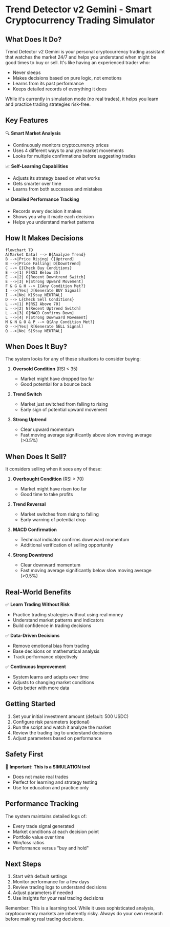 # Trend Detector v2 Gemini - Smart Cryptocurrency Trading Simulator

## What Does It Do?

Trend Detector v2 Gemini is your personal cryptocurrency trading assistant that watches the market 24/7 and helps you understand when might be good times to buy or sell. It's like having an experienced trader who:

- Never sleeps
- Makes decisions based on pure logic, not emotions
- Learns from its past performance
- Keeps detailed records of everything it does

While it's currently in simulation mode (no real trades), it helps you learn and practice trading strategies risk-free.

## Key Features

🔍 **Smart Market Analysis**
- Continuously monitors cryptocurrency prices
- Uses 4 different ways to analyze market movements
- Looks for multiple confirmations before suggesting trades

📈 **Self-Learning Capabilities**
- Adjusts its strategy based on what works
- Gets smarter over time
- Learns from both successes and mistakes

📊 **Detailed Performance Tracking**
- Records every decision it makes
- Shows you why it made each decision
- Helps you understand market patterns

## How It Makes Decisions

```mermaid
flowchart TD
A[Market Data] --> B{Analyze Trend}
B -->|Price Rising| C[Uptrend]
B -->|Price Falling| D[Downtrend]
C --> E{Check Buy Conditions}
E -->|1| F[RSI Below 35]
E -->|2| G[Recent Downtrend Switch]
E -->|3| H[Strong Upward Movement]
F & G & H --> I{Any Condition Met?}
I -->|Yes| J[Generate BUY Signal]
I -->|No| K[Stay NEUTRAL]
D --> L{Check Sell Conditions}
L -->|1| M[RSI Above 70]
L -->|2| N[Recent Uptrend Switch]
L -->|3| O[MACD Confirms Down]
L -->|4| P[Strong Downward Movement]
M & N & O & P --> Q{Any Condition Met?}
Q -->|Yes| R[Generate SELL Signal]
Q -->|No| S[Stay NEUTRAL]
```


## When Does It Buy?

The system looks for any of these situations to consider buying:

1. **Oversold Condition** (RSI < 35)
   - Market might have dropped too far
   - Good potential for a bounce back

2. **Trend Switch**
   - Market just switched from falling to rising
   - Early sign of potential upward movement

3. **Strong Uptrend**
   - Clear upward momentum
   - Fast moving average significantly above slow moving average (>0.5%)

## When Does It Sell?

It considers selling when it sees any of these:

1. **Overbought Condition** (RSI > 70)
   - Market might have risen too far
   - Good time to take profits

2. **Trend Reversal**
   - Market switches from rising to falling
   - Early warning of potential drop

3. **MACD Confirmation**
   - Technical indicator confirms downward momentum
   - Additional verification of selling opportunity

4. **Strong Downtrend**
   - Clear downward momentum
   - Fast moving average significantly below slow moving average (>0.5%)

## Real-World Benefits

✅ **Learn Trading Without Risk**
- Practice trading strategies without using real money
- Understand market patterns and indicators
- Build confidence in trading decisions

✅ **Data-Driven Decisions**
- Remove emotional bias from trading
- Base decisions on mathematical analysis
- Track performance objectively

✅ **Continuous Improvement**
- System learns and adapts over time
- Adjusts to changing market conditions
- Gets better with more data

## Getting Started

1. Set your initial investment amount (default: 500 USDC)
2. Configure risk parameters (optional)
3. Run the script and watch it analyze the market
4. Review the trading log to understand decisions
5. Adjust parameters based on performance

## Safety First

🚨 **Important: This is a SIMULATION tool**
- Does not make real trades
- Perfect for learning and strategy testing
- Use for education and practice only

## Performance Tracking

The system maintains detailed logs of:
- Every trade signal generated
- Market conditions at each decision point
- Portfolio value over time
- Win/loss ratios
- Performance versus "buy and hold"

## Next Steps

1. Start with default settings
2. Monitor performance for a few days
3. Review trading logs to understand decisions
4. Adjust parameters if needed
5. Use insights for your real trading decisions

Remember: This is a learning tool. While it uses sophisticated analysis, cryptocurrency markets are inherently risky. Always do your own research before making real trading decisions.

